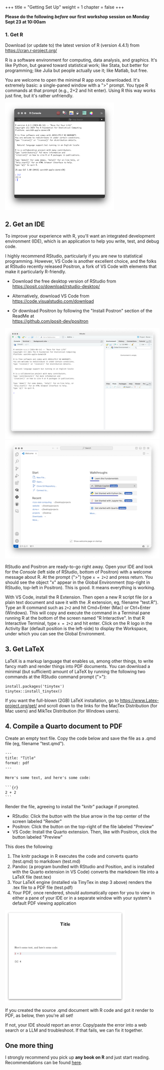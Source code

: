 +++
title = "Getting Set Up"
weight = 1
chapter = false
+++


**Please do the following _before_ our first workshop session on Monday Sept 23 at 10:00am**



### 1. Get R

Download (or update to) the latest version of R (version 4.4.1) from https://cran.r-project.org/

R is a software environment for computing, data analysis, and graphics. It's like Python, but geared toward statistical work; like Stata, but better for programming; like Julia but people actually use it; like Matlab, but free.

You are welcome to open the minimal R app once downloaded. It's extremely basic: a single-paned window with a ">" prompt. You type R commands at that prompt (e.g., 2+2 and hit enter). Using R this way works just fine, but it's rather unfriendly. 

![](r_app.png)

## 2. Get an IDE

To improve your experience with R, you'll want an integrated development environment (IDE),  which is an application to help you write, test, and debug code. 

I highly recommend RStudio, particularly if you are new to statistical programming. However, VS Code is another excellent choice, and the folks at RStudio recently released Positron, a fork of VS Code with elements that make it particularly R-friendly. 

- Download the free desktop version of RStudio from  
  https://posit.co/download/rstudio-desktop/

- Alternatively, download VS Code from  
  https://code.visualstudio.com/download

- Or download Positron by following the "Install Postron" section of the ReadMe at  
  https://github.com/posit-dev/positron

![RStudio](rstudio.png)
![VSCode](vscode.png)

RStudio and Positron are ready-to-go right away. Open your IDE and look for the _Console_ (left side of RStudio, bottom of Positron) with a welcome message about R. At the prompt (">") type `x = 2+2` and press return. You should see the object "x" appear in the Global Environment (top-right in RStudio, top-left in Positron). This is good. It means everything is working.

With VS Code, install the R Extension. Then open a new R script file (or a plain text document and save it with the .R extension, eg, filename "test.R").  Type an R command such as `2+2` and hit Cmd+Enter (Mac) or Ctrl+Enter (Windows). This will copy and execute the command in a Terminal pane running R at the bottom of the screen named "R Interactive".  In that R Interactive Terminal, type `x = 2+2` and hit enter.  Click on the R logo in the Activity Bar (default position is the left-side) to display the Workspace, under which you can see the Global Environment.



## 3. Get LaTeX

LaTeX is a markup language that enables us, among other things, to write fancy math and render things into PDF documents. You can download a minimal (but sufficient) amount of LaTeX by running the following two commands at the RStudio command prompt (">"): 

```
install.packages('tinytex')
tinytex::install_tinytex()
```

If you want the full-blown (2GB) LaTeX installation, go to https://www.Latex-project.org/get/ and scroll down to the links for the MacTex Distribution (for Mac users) and MikTex Distribution (for Windows users). 



## 4. Compile a Quarto document to PDF

Create an empty text file.  Copy the code below and save the file as a .qmd file (eg, filename "test.qmd").  

````
---
title: "Title"
format: pdf
---

Here's some text, and here's some code:

```{r}
2 + 2
```
````

Render the file, agreeing to install the "knitr" package if prompted.  

- RStudio:  Click the button with the blue arrow in the top center of the screen labeled "Render"
- Positron:  Click the button on the top-right of the file labeled "Preview"
- VS Code:  Install the Quarto extension. Then, like with Positron, click the button labeled "Preview"

This does the following: 

1. The knitr package in R executes the code and converts quarto (test.qmd) to markdown (test.md)
2. Pandoc (a program bundled with RStudio and Position, and is installed with the Quarto extension in VS Code) converts the markdown file into a LaTeX file (test.tex) 
3. Your LaTeX engine (installed via TinyTex in step 3 above) renders the .tex file to a PDF file (test.pdf)
4. Your PDF, once rendered, should automatically open for you to view in either a pane of your IDE or in a separate window with your system's default PDF viewing application

![Rendered Doc](rendered_pdf.png)

If you created the source .qmd document with R code and got it render to PDF, as below, then you're all set!

If not, your IDE should report an error. Copy/paste the error into a web search or a LLM and troubleshoot. If that fails, we can fix it together.



## One more thing

I strongly recommend you pick up **any book on R** and just start reading. Recommendations can be found [here](/9-resources).
